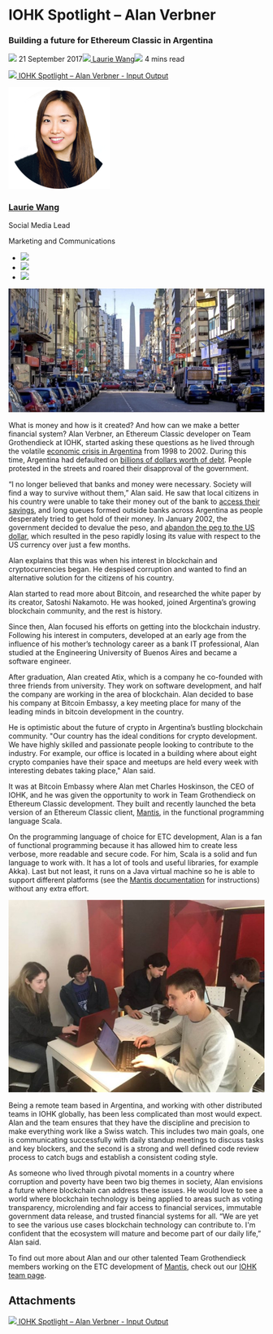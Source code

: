 # IOHK Spotlight – Alan Verbner
### **Building a future for Ethereum Classic in Argentina**
![](img/2017-09-21-iohk-spotlight-alan-verbner.002.png) 21 September 2017![](img/2017-09-21-iohk-spotlight-alan-verbner.002.png)[ Laurie Wang](/en/blog/authors/laurie-wang/page-1/)![](img/2017-09-21-iohk-spotlight-alan-verbner.003.png) 4 mins read

![](img/2017-09-21-iohk-spotlight-alan-verbner.004.png)[ IOHK Spotlight – Alan Verbner - Input Output](https://ucarecdn.com/863740a3-5013-4ca9-9971-3bb70e5b5feb/-/inline/yes/ "IOHK Spotlight – Alan Verbner - Input Output")

![Laurie Wang](img/2017-09-21-iohk-spotlight-alan-verbner.005.png)[](/en/blog/authors/laurie-wang/page-1/)
### [**Laurie Wang**](/en/blog/authors/laurie-wang/page-1/)
Social Media Lead

Marketing and Communications

- ![](img/2017-09-21-iohk-spotlight-alan-verbner.006.png)[](https://www.linkedin.com/in/lauriewang "LinkedIn")
- ![](img/2017-09-21-iohk-spotlight-alan-verbner.007.png)[](https://twitter.com/lauriewang_ "Twitter")
- ![](img/2017-09-21-iohk-spotlight-alan-verbner.008.png)[](https://github.com/laurieiohk "GitHub")

![IOHK Spotlight – Alan Verbner](img/2017-09-21-iohk-spotlight-alan-verbner.009.jpeg)

What is money and how is it created? And how can we make a better financial system? Alan Verbner, an Ethereum Classic developer on Team Grothendieck at IOHK, started asking these questions as he lived through the volatile [economic crisis in Argentina](https://en.wikipedia.org/wiki/Economic_history_of_Argentina#Economic_crisis_.281998_-_2002.29 "Economic history of Argentina, Wikipedia") from 1998 to 2002. During this time, Argentina had defaulted on [billions of dollars worth of debt](http://www.nytimes.com/2001/12/24/world/argentine-leader-declares-default-on-billions-in-debt.html "Argentine leader declares default on billions in debt, The New York Times"). People protested in the streets and roared their disapproval of the government. 

“I no longer believed that banks and money were necessary. Society will find a way to survive without them,” Alan said. He saw that local citizens in his country were unable to take their money out of the bank to [access their savings](http://www.bbc.co.uk/news/world-latin-america-15981406 "Argentines recall economic crisis 10 years on, BBC"), and long queues formed outside banks across Argentina as people desperately tried to get hold of their money. In January 2002, the government decided to devalue the peso, and [abandon the peg to the US dollar](https://en.wikipedia.org/wiki/Convertibility_plan "Convertibility plan, Wikipedia"), which resulted in the peso rapidly losing its value with respect to the US currency over just a few months. 

Alan explains that this was when his interest in blockchain and cryptocurrencies began. He despised corruption and wanted to find an alternative solution for the citizens of his country.

Alan started to read more about Bitcoin, and researched the white paper by its creator, Satoshi Nakamoto. He was hooked, joined Argentina’s growing blockchain community, and the rest is history. 

Since then, Alan focused his efforts on getting into the blockchain industry. Following his interest in computers, developed at an early age from the influence of his mother’s technology career as a bank IT professional, Alan studied at the Engineering University of Buenos Aires and became a software engineer.

After graduation, Alan created Atix, which is a company he co-founded with three friends from university. They work on software development, and half the company are working in the area of blockchain. Alan decided to base his company at Bitcoin Embassy, a key meeting place for many of the leading minds in bitcoin development in the country.

He is optimistic about the future of crypto in Argentina’s bustling blockchain community. "Our country has the ideal conditions for crypto development. We have highly skilled and passionate people looking to contribute to the industry. For example, our office is located in a building where about eight crypto companies have their space and meetups are held every week with interesting debates taking place," Alan said.

It was at Bitcoin Embassy where Alan met Charles Hoskinson, the CEO of IOHK, and he was given the opportunity to work in Team Grothendieck on Ethereum Classic development. They built and recently launched the beta version of an Ethereum Classic client, [Mantis](https://bitcoinmagazine.com/articles/ethereum-classic-forges-its-own-identity-new-mantis-client/ "Ethereum Classic forges its own identity with new Mantis client, Bitcoin Magazine"), in the functional programming language Scala.

On the programming language of choice for ETC development, Alan is a fan of functional programming because it has allowed him to create less verbose, more readable and secure code. For him, Scala is a solid and fun language to work with. It has a lot of tools and useful libraries, for example Akka). Last but not least, it runs on a Java virtual machine so he is able to support different platforms (see the [Mantis documentation](http://mantis.readthedocs.io/en/latest/ "Mantis documentation, Mantis wiki") for instructions) without any extra effort.

![Alan Verbner](img/2017-09-21-iohk-spotlight-alan-verbner.010.jpeg)

Being a remote team based in Argentina, and working with other distributed teams in IOHK globally, has been less complicated than most would expect. Alan and the team ensures that they have the discipline and precision to make everything work like a Swiss watch. This includes two main goals, one is communicating successfully with daily standup meetings to discuss tasks and key blockers, and the second is a strong and well defined code review process to catch bugs and establish a consistent coding style.

As someone who lived through pivotal moments in a country where corruption and poverty have been two big themes in society, Alan envisions a future where blockchain can address these issues. He would love to see a world where blockchain technology is being applied to areas such as voting transparency, microlending and fair access to financial services, immutable government data release, and trusted financial systems for all. “We are yet to see the various use cases blockchain technology can contribute to. I'm confident that the ecosystem will mature and become part of our daily life,” Alan said.

To find out more about Alan and our other talented Team Grothendieck members working on the ETC development of [Mantis](/en/blog/mantis-ethereum-classic-beta-release/ "Mantis – Ethereum Classic beta release, IOHK blog"), check out our [IOHK team page](/en/team/ "Team profiles, IOHK").
## **Attachments**
![](img/2017-09-21-iohk-spotlight-alan-verbner.004.png)[ IOHK Spotlight – Alan Verbner - Input Output](https://ucarecdn.com/863740a3-5013-4ca9-9971-3bb70e5b5feb/-/inline/yes/ "IOHK Spotlight – Alan Verbner - Input Output")
